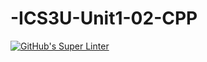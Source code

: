# -ICS3U-Unit1-02-CPP

[![GitHub's Super Linter](https://github.com/Ethan-Prieur1/ICS3U-Unit1-02-CPP/workflows/GitHub's%20Super%20Linter/badge.svg)](https://github.com/Ethan-Prieur1/ICS3U-Unit1-02-CPP/actions)
